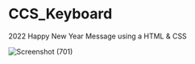 # CCS_Keyboard

2022 Happy New Year Message using a HTML & CSS

![Screenshot (701)](https://user-images.githubusercontent.com/87766409/147842324-aec48543-b074-4023-b2a0-6bc928a2d5e4.png)

